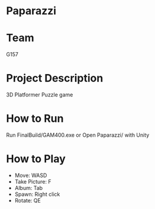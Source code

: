 # Paparazzi

# Team
G157

# Project Description
3D Platformer Puzzle game

# How to Run
Run FinalBuild/GAM400.exe or Open Paparazzi/ with Unity

# How to Play
- Move: WASD
- Take Picture: F
- Album: Tab
- Spawn: Right click
- Rotate: QE
